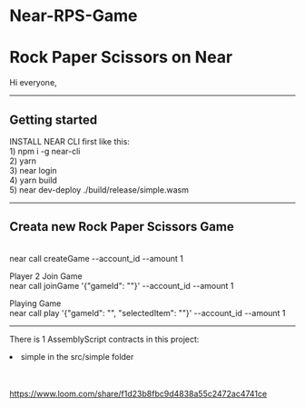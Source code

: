 # Near-RPS-Game
<h1>Rock Paper Scissors on Near </h1>
Hi everyone,

<hr>
<h2>Getting started</h2>
INSTALL NEAR CLI first like this: </br>
1) npm i -g near-cli </br>
2) yarn </br>
3) near login </br>
4) yarn build </br>
5) near dev-deploy ./build/release/simple.wasm </br>
<hr>

<h2>Creata new Rock Paper Scissors Game </h2>
</br>
near call <contract-id> createGame --account_id <account-id> --amount 1
  
Player 2 Join Game  </br>
near call <contract-id> joinGame '{"gameId": "<game-id>"}' --account_id <account-id> --amount 1
  
Playing Game   </br>
near call <contract-id> play '{"gameId": "<game-id>", "selectedItem": "<selectedItem>"}' --account_id <account-id> --amount 1
  <hr>
  
  There is 1 AssemblyScript contracts in this project:

  <li>simple in the src/simple folder</li>
  </br>
  </br>
  
  https://www.loom.com/share/f1d23b8fbc9d4838a55c2472ac4741ce



